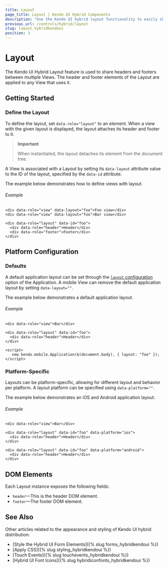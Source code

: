 ```yaml
---
title: Layout
page_title: Layout | Kendo UI Hybrid Components
description: "Use the Kendo UI hybrid layout functionality to easily share headers and footers between multiple views."
previous_url: /controls/hybrid/layout
slug: layout_hybridkendoui
position: 3
---
```


# Layout

The Kendo UI Hybrid Layout feature is used to share headers and footers between multiple Views. The header and footer elements of the Layout are applied to any View that uses it.

## Getting Started

### Define the Layout

To define the layout, set `data-role="layout"` to an element. When a view with the given layout is displayed, the layout attaches its header and footer to it.

> **Important**
>
> When instantiated, the layout detaches its element from the document tree.

A View is associated with a Layout by setting its `data-layout` attribute value to the ID of the layout, specified by the `data-id` attribute.

The example below demonstrates how to define views with layout.

###### Example

    <div data-role="view" data-layout="foo">Foo view</div>
    <div data-role="view" data-layout="foo">Bar view</div>

    <div data-role="layout" data-id="foo">
      <div data-role="header">Header</div>
      <div data-role="footer">Footer</div>
    </div>

## Platform Configuration

### Defaults

A default application layout can be set through the [`layout` configuration](/api/javascript/mobile/application#layout-string) option of the Application. A mobile View can remove the default application layout by setting `data-layout=""`.

The example below demonstrates a default application layout.

###### Example

    <div data-role="view">Bar</div>

    <div data-role="layout" data-id="foo">
      <div data-role="header">Header</div>
    </div>

    <script>
       new kendo.mobile.Application($(document.body), { layout: "foo" });
    </script>

### Platform-Specific

Layouts can be platform-specific, allowing for different layout and behavior per platform. A layout platform can be specified using `data-platform=""`.

The example below demonstrates an iOS and Android application layout.

###### Example

    <div data-role="view">Bar</div>

    <div data-role="layout" data-id="foo" data-platform="ios">
      <div data-role="header">Header</div>
    </div>

    <div data-role="layout" data-id="foo" data-platform="android">
      <div data-role="header">Header</div>
    </div>

## DOM Elements

Each Layout instance exposes the following fields:

* `header`&mdash;This is the header DOM element.
* `footer`&mdash;The footer DOM element.

## See Also

Other articles related to the appearance and styling of Kendo UI hybrid distribution:

* [Style the Hybrid UI Form Elements]({% slug forms_hybridkendoui %})
* [Apply CSS]({% slug styling_hybridkendoui %})
* [Touch Events]({% slug touchevents_hybridkendoui %})
* [Hybrid UI Font Icons]({% slug hybridiconfonts_hybridkendoui %})
